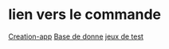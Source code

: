 # lien vers le commande

[Creation-app](./creation-app.md)
[Base de donne](./creation-app.md)
[jeux de test](./jeux-test.md)